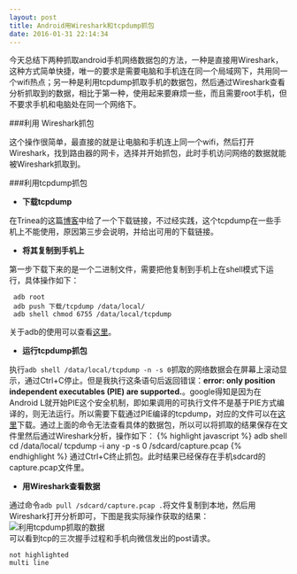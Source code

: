 ```yaml
---
layout: post
title: Android用Wireshark和tcpdump抓包
date: 2016-01-31 22:14:34
---
```

今天总结下两种抓取android手机网络数据包的方法，一种是直接用Wireshark，这种方式简单快捷，唯一的要求是需要电脑和手机连在同一个局域网下，共用同一个wifi热点；另一种是利用tcpdump抓取手机的数据包，然后通过Wireshark查看分析抓取到的数据，相比于第一种，使用起来要麻烦一些，而且需要root手机，但不要求手机和电脑处在同一个网络下。    

###利用 Wireshark抓包    

这个操作很简单，最直接的就是让电脑和手机连上同一个wifi，然后打开Wireshark，找到路由器的网卡，选择并开始抓包，此时手机访问网络的数据就能被Wireshark抓取到。

###利用tcpdump抓包   

* __下载tcpdump__    

在Trinea的这篇[博客](http://www.trinea.cn/android/tcpdump_wireshark/)中给了一个下载链接，不过经实践，这个tcpdump在一些手机上不能使用，原因第三步会说明，并给出可用的下载链接。   

* __将其复制到手机上__  

第一步下载下来的是一个二进制文件，需要把他复制到手机上在shell模式下运行，具体操作如下：  
 ```
  adb root
  adb push 下载/tcpdump /data/local/
  adb shell chmod 6755 /data/local/tcpdump
 ```
关于adb的使用可以查看[这里](http://rantianhua.github.io/useadb/)。 
 
* __运行tcpdump抓包__   

执行`adb shell /data/local/tcpdump -n -s 0`抓取的网络数据会在屏幕上滚动显示，通过Ctrl+C停止。但是我执行这条语句后返回错误：__error: only position independent executables (PIE) are supported.__。google得知是因为在Android L就开始PIE这个安全机制，即如果调用的可执行文件不是基于PIE方式编译的，则无法运行。所以需要下载通过PIE编译的tcpdump，对应的文件可以在[这里](https://github.com/zencodex/hack-android/raw/master/arm-bin/tcpdump-pie/tcpdump)下载。通过上面的命令无法查看具体的数据包，所以可以将抓取的结果保存在文件里然后通过Wireshark分析，操作如下：
{% highlight javascript %}
adb shell
cd /data/local/
tcpdump -i any -p -s 0 /sdcard/capture.pcap
{% endhighlight %}
通过Ctrl+C终止抓包。此时结果已经保存在手机sdcard的capture.pcap文件里。  

* __用Wireshark查看数据__  

通过命令`adb pull /sdcard/capture.pcap .`将文件复制到本地，然后用Wireshark打开分析即可，下图是我实际操作获取的结果：
![利用tcpdump抓取的数据]({{site.baseurl}}/images/tcpdumpcapture.png)    
可以看到tcp的三次握手过程和手机向微信发出的post请求。
  ```
  not highlighted
  multi line
  ```







